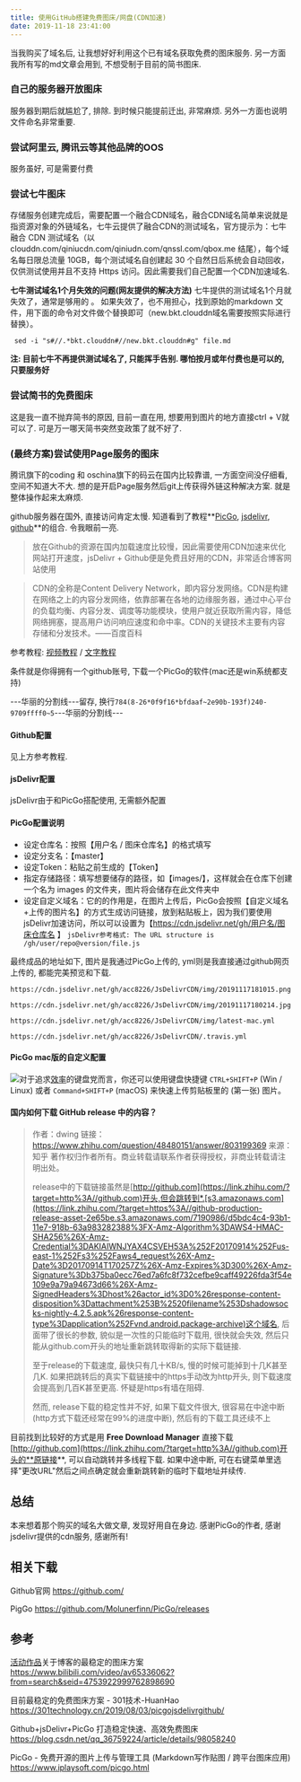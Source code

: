 ```yaml
---
title: 使用GitHub搭建免费图床/网盘(CDN加速)
date: 2019-11-18 23:41:00
---
```


当我购买了域名后, 让我想好好利用这个已有域名获取免费的图床服务. 另一方面我所有写的md文章会用到, 不想受制于目前的简书图床. 

### 自己的服务器开放图床
服务器到期后就尴尬了, 排除. 到时候只能提前迁出, 非常麻烦. 另外一方面也说明文件命名非常重要.

### 尝试阿里云, 腾讯云等其他品牌的OOS
服务虽好, 可是需要付费

### 尝试七牛图床
存储服务创建完成后，需要配置一个融合CDN域名，融合CDN域名简单来说就是指资源对象的外链域名，七牛云提供了融合CDN的测试域名，官方提示为：七牛融合 CDN 测试域名（以 clouddn.com/qiniucdn.com/qiniudn.com/qnssl.com/qbox.me 结尾），每个域名每日限总流量 10GB，每个测试域名自创建起 30 个自然日后系统会自动回收，仅供测试使用并且不支持 Https 访问。因此需要我们自己配置一个CDN加速域名. 

**七牛测试域名1个月失效的问题(网友提供的解决方法)**
七牛提供的测试域名1个月就失效了，通常是够用的 。 如果失效了，也不用担心，找到原始的markdown 文件，用下面的命令对文件做个替换即可（new.bkt.clouddn域名需要按照实际进行替换）。
```
 sed -i "s#//.*bkt.clouddn#//new.bkt.clouddn#g" file.md
```
**注: 目前七牛不再提供测试域名了, 只能挥手告别. 哪怕按月或年付费也是可以的, 只要服务好**

### 尝试简书的免费图床
这是我一直不抛弃简书的原因, 目前一直在用, 想要用到图片的地方直接ctrl + V就可以了. 可是万一哪天简书突然变政策了就不好了.

### (最终方案)尝试使用Page服务的图床
腾讯旗下的coding 和 oschina旗下的码云在国内比较靠谱, 一方面空间没仔细看,空间不知道大不大. 
想的是开启Page服务然后git上传获得外链这种解决方案. 就是整体操作起来太麻烦.

github服务器在国外, 直接访问肯定太慢. 知道看到了教程**[PicGo](https://github.com/Molunerfinn/PicGo), [jsdelivr](https://www.jsdelivr.com/), [github](https://github.com/)**的组合. 令我眼前一亮.

> 放在Github的资源在国内加载速度比较慢，因此需要使用CDN加速来优化网站打开速度，jsDelivr + Github便是免费且好用的CDN，非常适合博客网站使用

> CDN的全称是Content Delivery Network，即内容分发网络。CDN是构建在网络之上的内容分发网络，依靠部署在各地的边缘服务器，通过中心平台的负载均衡、内容分发、调度等功能模块，使用户就近获取所需内容，降低网络拥塞，提高用户访问响应速度和命中率。CDN的关键技术主要有内容存储和分发技术。——百度百科

参考教程: [视频教程](https://www.bilibili.com/video/av65336062?from=search&seid=4753922999762898690)  / [文字教程](https://301technology.cn/2019/08/03/picgojsdelivrgithub/)

条件就是你得拥有一个github账号, 下载一个PicGo的软件(mac还是win系统都支持)

---华丽的分割线---留存, 换行`784(8-26*0f9f16*bfdaaf~2e90b-193f)240-9709ffff0~5`---华丽的分割线---

#### Github配置
见上方参考教程.

#### jsDelivr配置
jsDelivr由于和PicGo搭配使用, 无需额外配置

#### PicGo配置说明
* 设定仓库名：按照【用户名 / 图床仓库名】的格式填写
* 设定分支名：【master】
* 设定Token：粘贴之前生成的【Token】
* 指定存储路径：填写想要储存的路径，如【images/】，这样就会在仓库下创建一个名为 images 的文件夹，图片将会储存在此文件夹中
* 设定自定义域名：它的的作用是，在图片上传后，PicGo会按照【自定义域名+上传的图片名】的方式生成访问链接，放到粘贴板上，因为我们要使用jsDelivr加速访问，所以可以设置为【https://cdn.jsdelivr.net/gh/用户名/图床仓库名 】
`jsDelivr参考格式: The URL structure is /gh/user/repo@version/file.js
`

最终成品的地址如下, 图片是我通过PicGo上传的, yml则是我直接通过github网页上传的, 都能完美预览和下载.
```
https://cdn.jsdelivr.net/gh/acc8226/JsDelivrCDN/img/20191117181015.png

https://cdn.jsdelivr.net/gh/acc8226/JsDelivrCDN/img/20191117180214.jpg

https://cdn.jsdelivr.net/gh/acc8226/JsDelivrCDN/img/latest-mac.yml

https://cdn.jsdelivr.net/gh/acc8226/JsDelivrCDN/.travis.yml
```

#### PicGo mac版的自定义配置
![](https://upload-images.jianshu.io/upload_images/1662509-63eb930b124b85ca.png?imageMogr2/auto-orient/strip%7CimageView2/2/w/1240)对于追求[效率](https://www.iplaysoft.com/tag/%E6%95%88%E7%8E%87)的键盘党而言，你还可以使用键盘快捷键 `CTRL+SHIFT+P` (Win / Linux) 或者 `Command+SHIFT+P` (macOS) 来快速上传剪贴板里的 (第一张) 图片。

#### 国内如何下载 GitHub release 中的内容？
> 作者：dwing
> 链接：https://www.zhihu.com/question/48480151/answer/803199369
> 来源：知乎
> 著作权归作者所有。商业转载请联系作者获得授权，非商业转载请注明出处。
> 
> release中的下载链接虽然是[http://github.com](https://link.zhihu.com/?target=http%3A//github.com)开头,但会跳转到*.[s3.amazonaws.com](https://link.zhihu.com/?target=https%3A//github-production-release-asset-2e65be.s3.amazonaws.com/7190986/d5bdc4c4-93b1-11e7-918b-63a983282388%3FX-Amz-Algorithm%3DAWS4-HMAC-SHA256%26X-Amz-Credential%3DAKIAIWNJYAX4CSVEH53A%252F20170914%252Fus-east-1%252Fs3%252Faws4_request%26X-Amz-Date%3D20170914T170257Z%26X-Amz-Expires%3D300%26X-Amz-Signature%3Db375ba0ecc76ed7a6fc8f732cefbe9caff49226fda3f54e109e9a79a94673d66%26X-Amz-SignedHeaders%3Dhost%26actor_id%3D0%26response-content-disposition%3Dattachment%253B%2520filename%253Dshadowsocks-nightly-4.2.5.apk%26response-content-type%3Dapplication%252Fvnd.android.package-archive)这个域名, 后面带了很长的参数, 貌似是一次性的只能临时下载用, 很快就会失效, 然后只能从github.com开头的地址重新跳转取得新的实际下载链接.
> 
> 至于release的下载速度, 最快只有几十KB/s, 慢的时候可能掉到十几K甚至几K. 如果把跳转后的真实下载链接中的https手动改为http开头, 则下载速度会提高到几百K甚至更高. 怀疑是https有墙在阻碍.
> 
> 然而, release下载的稳定性并不好, 如果下载文件很大, 很容易在中途中断(http方式下载还经常在99%的进度中断), 然后有的下载工具还续不上

目前找到比较好的方式是用 **Free Download Manager** 直接下载[http://github.com](https://link.zhihu.com/?target=http%3A//github.com)开头的**原链接**, 可以自动跳转并多线程下载. 如果中途中断, 可在右键菜单里选择"更改URL"然后之间点确定就会重新跳转新的临时下载地址并续传.

## 总结
本来想着那个购买的域名大做文章, 发现好用自在身边. 感谢PicGo的作者, 感谢jsdelivr提供的cdn服务, 感谢所有!

## 相关下载
Github官网
https://github.com/

PigGo
https://github.com/Molunerfinn/PicGo/releases

## 参考
[活动作品](https://www.bilibili.com/blackboard/activity-newstar4.html?msource=caitiao "叮！你的笔记本电脑和季度大会员等待领取中！")关于博客的最稳定的图床方案
https://www.bilibili.com/video/av65336062?from=search&seid=4753922999762898690

目前最稳定的免费图床方案 - 301技术-HuanHao
https://301technology.cn/2019/08/03/picgojsdelivrgithub/

Github+jsDelivr+PicGo 打造稳定快速、高效免费图床
https://blog.csdn.net/qq_36759224/article/details/98058240

PicGo - 免费开源的图片上传与管理工具 (Markdown写作贴图 / 跨平台图床应用)
https://www.iplaysoft.com/picgo.html